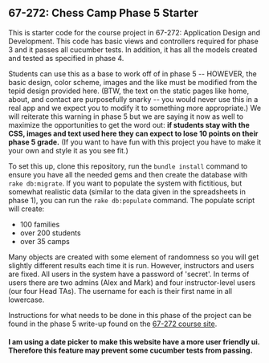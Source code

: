 ## 67-272: Chess Camp Phase 5 Starter ##

This is starter code for the course project in 67-272: Application Design and Development.  This code has basic views and controllers required for phase 3 and it passes all cucumber tests.  In addition, it has all the models created and tested as specified in phase 4.

Students can use this as a base to work off of in phase 5 -- HOWEVER, the basic design, color scheme, images and the like must be modified from the tepid design provided here.  (BTW, the text on the static pages like home, about, and contact are purposefully snarky -- you would never use this in a real app and we expect you to modify it to something more appropriate.)  We will reiterate this warning in phase 5 but we are saying it now as well to maximize the opportunities to get the word out: **if students stay with the CSS, images and text used here they can expect to lose 10 points on their phase 5 grade.**  (If you want to have fun with this project you have to make it your own and style it as you see fit.)

To set this up, clone this repository, run the `bundle install` command to ensure you have all the needed gems and then create the database with `rake db:migrate`.  If you want to populate the system with fictitious, but somewhat realistic data (similar to the data given in the spreadsheets in phase 1), you can run the `rake db:populate` command.  The populate script will create:
- 100 families
- over 200 students
- over 35 camps

Many objects are created with some element of randomness so you will get slightly different results each time it is run.  However, instructors and users are fixed.  All users in the system have a password of 'secret'.  In terms of users there are two admins (Alex and Mark) and four instructor-level users (our four Head TAs).  The username for each is their first name in all lowercase.

Instructions for what needs to be done in this phase of the project can be found in the phase 5 write-up found on the [67-272 course site](http://cmu-is-272.org/projects/5).



#### I am using a date picker to make this website have a more user friendly ui. Therefore this feature may prevent some cucumber tests from passing. 